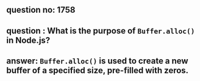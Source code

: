 
      
## question no: 1758

## question : What is the purpose of `Buffer.alloc()` in Node.js?

## answer: `Buffer.alloc()` is used to create a new buffer of a specified size, pre-filled with zeros.
      